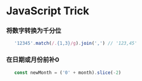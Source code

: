 # JavaScript Trick

### 将数字转换为千分位
```js
   '12345'.match(/.{1,3}/g).join(',') // '123,45'
```
### 在日期或月份前补0
```js
   const newMonth = ('0' + month).slice(-2) 
```
